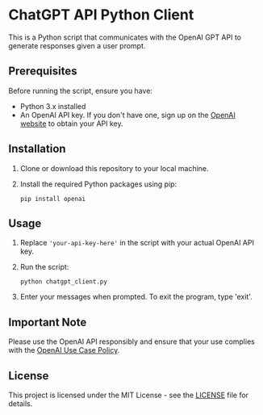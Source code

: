 # ChatGPT API Python Client

This is a Python script that communicates with the OpenAI GPT API to generate responses given a user prompt.

## Prerequisites

Before running the script, ensure you have:

- Python 3.x installed
- An OpenAI API key. If you don't have one, sign up on the [OpenAI website](https://openai.com) to obtain your API key.

## Installation

1. Clone or download this repository to your local machine.

2. Install the required Python packages using pip:

    ```
    pip install openai
    ```

## Usage

1. Replace `'your-api-key-here'` in the script with your actual OpenAI API key.

2. Run the script:

    ```
    python chatgpt_client.py
    ```

3. Enter your messages when prompted. To exit the program, type 'exit'.

## Important Note

Please use the OpenAI API responsibly and ensure that your use complies with the [OpenAI Use Case Policy](https://openai.com/policy/#use-case-policy).

## License

This project is licensed under the MIT License - see the [LICENSE](LICENSE) file for details.
